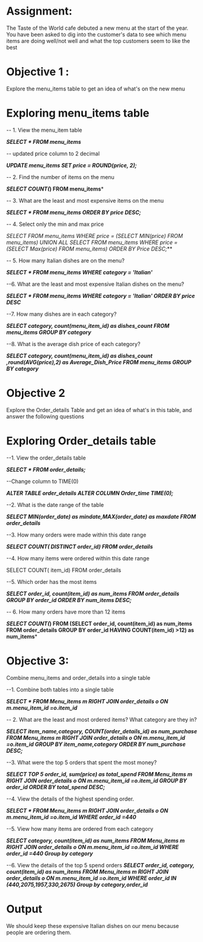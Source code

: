 

# Assignment:
The Taste of the World cafe debuted a new menu at the start of the year.  You have been asked to dig into the customer's data to see which menu items are doing well/not well and what the
top customers seem to like the best

# Objective 1 :
Explore the menu_items table to get an idea of what's on the new menu

# Exploring menu_items table

-- 1. View the menu_item table
 
***SELECT * 
FROM menu_items***

 -- updated price column to  2 decimal

 ***UPDATE menu_items
SET price = ROUND(price, 2);***


-- 2. Find the number of items on the menu

***SELECT COUNT(*) 
FROM menu_items***

-- 3. What are the least and most expensive items on the menu

***SELECT * 
FROM menu_items
ORDER BY price DESC;***

 -- 4. Select only the min and max price
 
 ***SELECT* 
 FROM menu_items
 WHERE price = (SELECT MIN(price) FROM menu_items)
 UNION ALL
SELECT* 
FROM menu_items
WHERE price = (SELECT Max(price) FROM menu_items)
 ORDER BY Price DESC;***
 
 -- 5. How many Italian dishes are on the menu?

 ***SELECT * 
 FROM menu_items
 WHERE category = 'Italian'***

 --6. What are the least and most expensive Italian dishes on the menu?

***SELECT * 
FROM menu_items
  WHERE category = 'Italian'
 ORDER BY price DESC***

 --7. How many dishes are in each category?

 ***SELECT category, count(menu_item_id) as dishes_count 
 FROM menu_items
 GROUP BY category***

 --8. What is the average dish price of each category?

***SELECT category, count(menu_item_id) as dishes_count ,round(AVG(price),2) as Average_Dish_Price 
FROM menu_items
 GROUP BY category***

 # Objective 2
 Explore the Order_details Table and get an idea of what's in this table, and answer the following questions 

# Exploring Order_details table

--1. View the order_details table

***SELECT * 
FROM order_details;***
 
  --Change column to TIME(0)
  
 ***ALTER TABLE order_details
ALTER COLUMN Order_time TIME(0);***

--2. What is the date range of the table

***SELECT MIN(order_date) as mindate,MAX(order_date) as maxdate 
FROM order_details***

--3. How many orders were made within this date range

***SELECT COUNT( DISTINCT order_id) 
FROM order_details***

--4.	How many items were ordered within this date range

SELECT COUNT(  item_id) 
FROM order_details

--5. Which order has the most items

***SELECT  order_id, count(item_id) as num_items 
FROM order_details
GROUP BY order_id
ORDER BY num_items DESC;***

-- 6. How many orders have more than 12 items

***SELECT COUNT(*) FROM
(SELECT  order_id, count(item_id) as num_items FROM order_details
GROUP BY order_id
HAVING COUNT(item_id) >12) as num_items***


# Objective 3:
Combine menu_items and order_details into a single table 

--1. Combine both tables into a single table

***SELECT * 
FROM Menu_items m
RIGHT JOIN
order_details o
ON
m.menu_item_id =o.item_id***

-- 2. What are the least and most ordered items? What category are they in?

***SELECT item_name,category, COUNT(order_details_id) as num_purchase 
FROM Menu_items m
RIGHT JOIN
order_details o
ON
m.menu_item_id =o.item_id
GROUP BY item_name,category
ORDER BY num_purchase DESC;***

--3. What were the top 5 orders that spent the most money?

***SELECT TOP 5 order_id, sum(price) as total_spend 
FROM Menu_items m
RIGHT JOIN
order_details o
ON
m.menu_item_id =o.item_id
GROUP BY order_id
ORDER BY total_spend DESC;***


--4. View the details of the highest spending order.
 
 ***SELECT *  FROM Menu_items m
RIGHT JOIN
order_details o
ON
m.menu_item_id =o.item_id
WHERE order_id =440***

--5. View how many items are ordered from each category

***SELECT category, count(item_id) as num_items
FROM Menu_items m
RIGHT JOIN
order_details o
ON
m.menu_item_id =o.item_id
WHERE order_id =440
Group by category***

--6. View the details of the  top 5 spend orders
***SELECT order_id, category, count(item_id) as num_items
FROM Menu_items m
RIGHT JOIN
order_details o
ON
m.menu_item_id =o.item_id
WHERE order_id IN (440,2075,1957,330,2675)
Group by category,order_id***

# Output
 We should keep these expensive Italian dishes on our menu because people are ordering them. 
